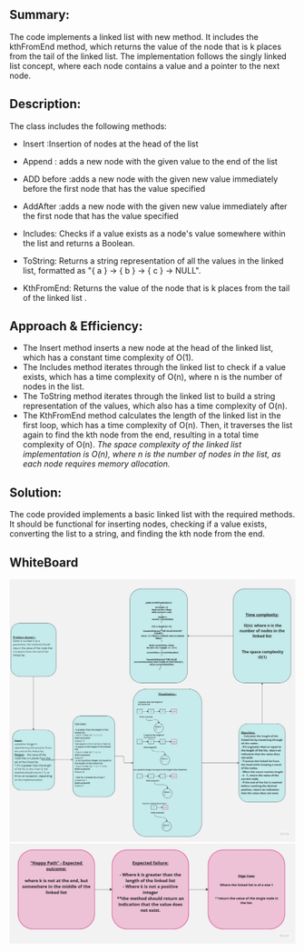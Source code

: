 ## Summary:
The code implements a linked list  with new method. 
It includes the kthFromEnd method, which returns the value of the node
that is k places from the tail of the linked list. The implementation follows the singly linked list concept,
where each node contains a value and a pointer to the next node.

## Description:
 The class includes the following methods:
- Insert :Insertion of nodes at the head of the list
- Append : adds a new node with the given value to the end of the list

- ADD before :adds a new node with the given new value immediately before the first node that has the value specified

- AddAfter :adds a new node with the given new value immediately after the first node that has the value specified
- Includes: Checks if a value exists as a node's value somewhere within the list and returns a Boolean.
- ToString: Returns a string representation of all the values in the linked list, formatted as "{ a } -> { b } -> { c } -> NULL".
- KthFromEnd: Returns the value of the node that is k places from the tail of the linked list .
## Approach & Efficiency:

- The Insert method inserts a new node at the head of the linked list, which has a constant time complexity of O(1).
- The Includes method iterates through the linked list to check if a value exists, which has a time complexity of O(n), where n is the number of nodes in the list.
- The ToString method iterates through the linked list to build a string representation of the values, which also has a time complexity of O(n).
- The KthFromEnd method calculates the length of the linked list in the first loop, which has a time complexity of O(n). Then, it traverses the list again to find the kth node from the end, resulting in a total time complexity of O(n).
*The space complexity of the linked list implementation is O(n), where n is the number of nodes in the list, as each node requires memory allocation.*
## Solution:
The code provided implements a basic linked list with the required methods. It should be functional for inserting nodes, checking if a value exists, converting the list to a string, and finding the kth node from the end.
## WhiteBoard 
![](./c7.jpg)
![](./happy77.jpg)

